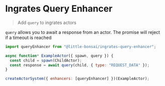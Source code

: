 # Ingrates Query Enhancer

> Add `query` to ingrates actors

`query` allows you to await a response from an actor. The promise will reject if a timeout is reached

```javascript
import queryEnhancer from "@little-bonsai/ingrates-query-enhancer";

async function* ExampleActor({ spawn, query }) {
  const child = spawn(ChildActor);
  const response = await query(child, { type: "REQUEST_DATA" });
}

createActorSystem({ enhancers: [queryEnhancer] })(ExampleActor);
```
